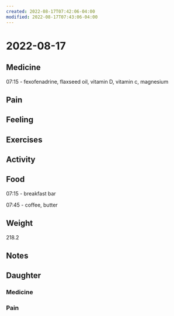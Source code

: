 ```yaml
---
created: 2022-08-17T07:42:06-04:00
modified: 2022-08-17T07:43:06-04:00
---
```


# 2022-08-17

## Medicine

07:15 - fexofenadrine, flaxseed oil, vitamin D, vitamin c, magnesium 

## Pain


## Feeling


## Exercises


## Activity


## Food

07:15 - breakfast bar

07:45 - coffee, butter 


## Weight

218.2

## Notes



## Daughter


### Medicine


### Pain
